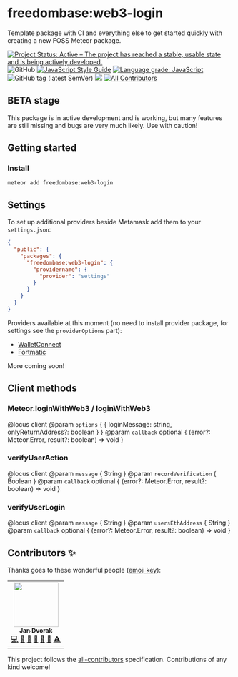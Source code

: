 # freedombase:web3-login

Template package with CI and everything else to get started quickly with creating a new FOSS Meteor package.

[![Project Status: Active – The project has reached a stable, usable state and is being actively developed.](https://www.repostatus.org/badges/latest/active.svg)](https://www.repostatus.org/#active)
![GitHub](https://img.shields.io/github/license/freedombase/web3-login)
[![JavaScript Style Guide](https://img.shields.io/badge/code_style-standard-brightgreen.svg)](https://standardjs.com)
[![Language grade: JavaScript](https://img.shields.io/lgtm/grade/javascript/g/freedombase/web3-login.svg?logo=lgtm&logoWidth=18)](https://lgtm.com/projects/g/freedombase/web3-login/context:javascript) ![GitHub tag (latest SemVer)](https://img.shields.io/github/v/tag/freedombase/web3-login?label=latest&sort=semver) [![](https://img.shields.io/badge/semver-2.0.0-success)](http://semver.org/spec/v2.0.0.html) <!-- ALL-CONTRIBUTORS-BADGE:START - Do not remove or modify this section -->
[![All Contributors](https://img.shields.io/badge/all_contributors-1-orange.svg?style=flat-square)](#contributors-)
<!-- ALL-CONTRIBUTORS-BADGE:END -->

## BETA stage

This package is in active development and is working, but many features are still missing and bugs are very much likely. Use with caution!

## Getting started

### Install

```shell
meteor add freedombase:web3-login
```

## Settings

To set up additional providers beside Metamask add them to your `settings.json`:

```json
{
  "public": {
    "packages": {
      "freedombase:web3-login": {
        "providername": {
          "provider": "settings"
        }
      }
    }
  }
}
```

Providers available at this moment (no need to install provider package, for settings see the `providerOptions` part):

* [WalletConnect](https://github.com/Web3Modal/web3modal/blob/master/docs/providers/walletconnect.md)
* [Fortmatic](https://github.com/Web3Modal/web3modal/blob/master/docs/providers/fortmatic.md)

More coming soon!

## Client methods
### Meteor.loginWithWeb3 / loginWithWeb3
@locus client
@param `options` { { loginMessage: string, onlyReturnAddress?: boolean } }
@param `callback` optional { (error?: Meteor.Error, result?: boolean) => void }

### verifyUserAction
@locus client
@param `message` { String }
@param `recordVerification` { Boolean }
@param `callback` optional { (error?: Meteor.Error, result?: boolean) => void }

### verifyUserLogin
@locus client
@param `message` { String }
@param `usersEthAddress` { String }
@param `callback` optional { (error?: Meteor.Error, result?: boolean) => void }

## Contributors ✨

Thanks goes to these wonderful people ([emoji key](https://allcontributors.org/docs/en/emoji-key)):

<!-- ALL-CONTRIBUTORS-LIST:START - Do not remove or modify this section -->
<!-- prettier-ignore-start -->
<!-- markdownlint-disable -->
<table>
  <tr>
    <td align="center"><a href="https://github.com/StorytellerCZ"><img src="https://avatars2.githubusercontent.com/u/1715235?v=4?s=100" width="100px;" alt=""/><br /><sub><b>Jan Dvorak</b></sub></a><br /><a href="https://github.com/Meteor-Community-Packages/template-package/commits?author=StorytellerCZ" title="Code">💻</a> <a href="https://github.com/Meteor-Community-Packages/template-package/commits?author=StorytellerCZ" title="Documentation">📖</a> <a href="#maintenance-StorytellerCZ" title="Maintenance">🚧</a> <a href="#ideas-StorytellerCZ" title="Ideas, Planning, & Feedback">🤔</a> <a href="#projectManagement-StorytellerCZ" title="Project Management">📆</a> <a href="#research-StorytellerCZ" title="Research">🔬</a> <a href="https://github.com/Meteor-Community-Packages/template-package/commits?author=StorytellerCZ" title="Tests">⚠️</a></td>
  </tr>
</table>

<!-- markdownlint-restore -->
<!-- prettier-ignore-end -->

<!-- ALL-CONTRIBUTORS-LIST:END -->

This project follows the [all-contributors](https://github.com/all-contributors/all-contributors) specification.
Contributions of any kind welcome!
